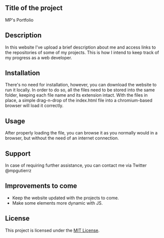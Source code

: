 
<h2>Title of the project</h2>
    MP's Portfolio
<br>
<h2>Description</h2>
    In this website I've upload a brief description about me and access links to the repositories of some of my projects. This is how I intend to keep track of my progress as a web developer.
<br>
<h2>Installation</h2>
    There's no need for installation, however, you can download the website to run it locally. In order to do so, all the files need to be stored into the same folder, keeping each file name and its extension intact. With the files in place, a simple drag-n-drop of the index.html file into a chromium-based browser will load it correctly.
<br>
<h2>Usage</h2>
    After properly loading the file, you can browse it as you normally would in a browser, but without the need of an internet connection.

<br>
<h2>Support</h2>
    In case of requiring further assistance, you can contact me via Twitter @mpgutierrz
<br>
<h2>Improvements to come</h2>
    <ul>
    <li>Keep the website updated with the projects to come.</li>
    <li>Make some elements more dynamic with JS.</li>
    </ul>
<h2>License</h2>
    This project is licensed under the <a href=""> MIT License</a>.
